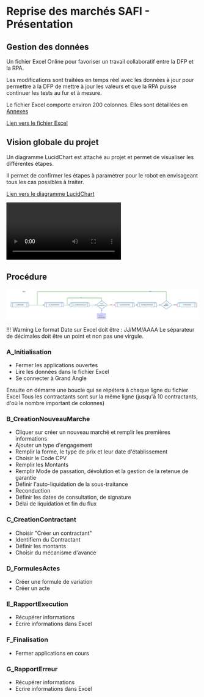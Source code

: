 # Reprise des marchés SAFI - Présentation

## Gestion des données

Un fichier Excel Online pour favoriser un travail collaboratif entre la DFP et la RPA.

Les modifications sont traitées en temps réel avec les données à jour pour permettre à la DFP de mettre à jour les valeurs et que la RPA puisse continuer les tests au fur et à mesure.

Le fichier Excel comporte environ 200 colonnes. Elles sont détaillées en [Annexes](/SAFI/annexes)

[Lien vers le fichier Excel](https://1drv.ms/x/s!AmiJK4RIVLBXgSBT9GcikC_QRGv6?e=z07vII)

## Vision globale du projet

Un diagramme LucidChart est attaché au projet et permet de visualiser les différentes étapes.

Il permet de confirmer les étapes à paramétrer pour le robot en envisageant tous les cas possibles à traiter.

[Lien vers le diagramme LucidChart](https://lucid.app/lucidchart/481ce2c2-3b15-4080-a4a7-5e4b729edab0/edit?viewport_loc=-3659%2C-1579%2C45266%2C27069%2C0_0&invitationId=inv_0482e918-03d2-4dc7-ac95-2fddd838edbc)

![type:video](/SAFI/CD29-RepriseMarchesSAFI.mp4)

## Procédure

![Reprise Marchés SAFI - main](RepriseMarchesSAFI-main.png)

!!! Warning
    Le format Date sur Excel doit être : JJ/MM/AAAA
    Le séparateur de décimales doit être un point et non pas une virgule.

### A_Initialisation
  - Fermer les applications ouvertes
  - Lire les données dans le fichier Excel
  - Se connecter à Grand Angle


Ensuite on démarre une boucle qui se répétera à chaque ligne du fichier Excel
Tous les contractants sont sur la même ligne (jusqu'à 10 contractants, d'où le nombre important de colonnes)

### B_CreationNouveauMarche

  - Cliquer sur créer un nouveau marché et remplir les premières informations
  - Ajouter un type d'engagement
  - Remplir la forme, le type de prix et leur date d'établissement
  - Choisir le Code CPV
  - Remplir les Montants
  - Remplir Mode de passation, dévolution et la gestion de la retenue de garantie
  - Définir l'auto-liquidation de la sous-traitance
  - Reconduction
  - Définir les dates de consultation, de signature
  - Délai de liquidation et fin du flux

### C_CreationContractant

  - Choisir "Créer un contractant"
  - Identifiern du Contractant
  - Définir les montants
  - Choisir du mécanisme d'avance

### D_FormulesActes

  - Créer une formule de variation
  - Créer un acte

### E_RapportExecution

  - Récupérer informations
  - Ecrire informations dans Excel

### F_Finalisation

  - Fermer applications en cours

### G_RapportErreur

  - Récupérer informations
  - Ecrire informations dans Excel